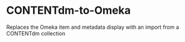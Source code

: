 CONTENTdm-to-Omeka
==================

Replaces the Omeka item and metadata display with an import from a CONTENTdm collection

